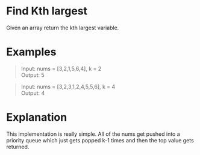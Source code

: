 # Find Kth largest
Given an array return the kth largest variable.

# Examples
>Input: nums = [3,2,1,5,6,4], k = 2 \
>Output: 5

> Input: nums = [3,2,3,1,2,4,5,5,6], k = 4 \
> Output: 4

# Explanation
This implementation is really simple. All of the nums get pushed into a priority queue which just gets popped k-1 times and then the top value gets returned.
